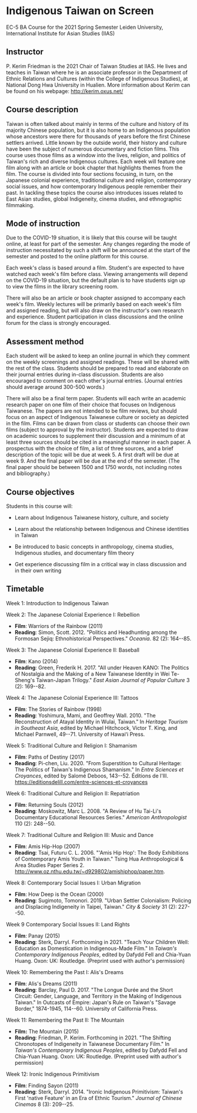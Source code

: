 # Indigenous Taiwan on Screen

EC-5 BA Course for the 2021 Spring Semester
Leiden University, International Institute for Asian Studies (IIAS) 

## Instructor

P. Kerim Friedman is the 2021 Chair of Taiwan Studies at IIAS. He lives and teaches in Taiwan where he is an associate professor in the Department of Ethnic Relations and Cultures (within the College of Indigenous Studies), at National Dong Hwa University in Hualien. More information about Kerim can be found on his webpage: http://kerim.oxus.net/

## Course description

Taiwan is often talked about mainly in terms of the culture and history of its majority Chinese population, but it is also home to an Indigenous population whose ancestors were there for thousands of years before the first Chinese settlers arrived. Little known by the outside world, their history and culture have been the subject of numerous documentary and fiction films. This course uses those films as a window into the lives, religion, and politics of Taiwan's rich and diverse Indigenous cultures. Each week will feature one film along with an article or book chapter that highlights themes from the film. The course is divided into four sections focusing, in turn, on the Japanese colonial experience, traditional culture and religion, contemporary social issues, and how contemporary Indigenous people remember their past. In tackling these topics the course also introduces issues related to East Asian studies, global Indigeneity, cinema studies, and ethnographic filmmaking.

## Mode of instruction

Due to the COVID-19 situation, it is likely that this course will be taught online, at least for part of the semester. Any changes regarding the mode of instruction necessitated by such a shift will be announced at the start of the semester and posted to the online platform for this course.

Each week's class is based around a film. Student's are expected to have watched each week's film before class. Viewing arrangements will depend on the COVID-19 situation, but the default plan is to have students sign up to view the films in the library screening room.

There will also be an article or book chapter assigned to accompany each week's film. Weekly lectures will be primarily based on each week's film and assigned reading, but will also draw on the instructor's own research and experience. Student participation in class discussions and the online forum for the class is strongly encouraged.

## Assessment method

Each student will be asked to keep an online journal in which they comment on the weekly screenings and assigned readings. These will be shared with the rest of the class. Students should be prepared to read and elaborate on their journal entries during in-class discussion. Students are also encouraged to comment on each other's journal entries. (Journal entries should average around 300-500 words.)

There will also be a final term paper. Students will each write an academic research paper on one film of their choice that focuses on Indigenous Taiwanese. The papers are not intended to be film reviews, but should focus on an aspect of Indigenous Taiwanese culture or society as depicted in the film. Films can be drawn from class or students can choose their own films (subject to approval by the instructor). Students are expected to draw on academic sources to supplement their discussion and a minimum of at least three sources should be cited in a meaningful manner in each paper. A prospectus with the choice of film, a list of three sources, and a brief description of the topic will be due at week 5. A first draft will be due at week 9. And the final paper will be due at the end of the semester. (The final paper should be between 1500 and 1750 words, not including notes and bibliography.)

## Course objectives

Students in this course will:

-   Learn about Indigenous Taiwanese history, culture, and society

-   Learn about the relationship between Indigenous and Chinese identities in Taiwan

-   Be introduced to basic concepts in anthropology, cinema studies, Indigenous studies, and documentary film theory

-   Get experience discussing film in a critical way in class discussion and in their own writing

## Timetable

Week 1: Introduction to Indigenous Taiwan

Week 2: The Japanese Colonial Experience I: Rebellion

-  **Film**: Warriors of the Rainbow (2011)
-  **Reading**: Simon, Scott. 2012. "Politics and Headhunting among the Formosan Sejiq: Ethnohistorical Perspectives." *Oceania*. 82 (2): 164--85.

Week 3: The Japanese Colonial Experience II: Baseball

-  **Film**: Kano (2014)
-  **Reading**: Green, Frederik H. 2017. "All under Heaven KANO: The Politics of Nostalgia and the Making of a New Taiwanese Identity in Wei Te-Sheng's Taiwan-Japan Trilogy." *East Asian Journal of Popular Culture* 3 (2): 169--82.

Week 4: The Japanese Colonial Experience III: Tattoos

-  **Film**: The Stories of Rainbow (1998)
-  **Reading**: Yoshimura, Mami, and Geoffrey Wall. 2010. "The Reconstruction of Atayal Identity in Wulai, Taiwan." In *Heritage Tourism in Southeast Asia*, edited by Michael Hitchcock, Victor T. King, and Michael Parnwell, 49--71. University of Hawaiʻi Press.

Week 5: Traditional Culture and Religion I: Shamanism

-  **Film**: Paths of Destiny (2017)
-  **Reading**: Pi-chen, Liu. 2020. "From Superstition to Cultural Heritage: The Politics of Taiwan's Indigenous Shamanism." In *Entre Sciences et Croyances*, edited by Salomé Deboos, 143--52. Éditions de l'Ill. https://editionsdelill.com/entre-sciences-et-croyances

Week 6: Traditional Culture and Religion II: Repatriation

-  **Film**: Returning Souls (2012)
-  **Reading**: Moskowitz, Marc L. 2008. "A Review of Hu Tai-Li's Documentary Educational Resources Series." *American Anthropologist* 110 (2): 248--50.

Week 7: Traditional Culture and Religion III: Music and Dance

-  **Film**: Amis Hip-Hop (2007)
-  **Reading**: Tsai, Futuru C. L. 2006. "'Amis Hip Hop': The Body Exhibitions of Contemporary Amis Youth in Taiwan." Tsing Hua Anthropological & Area Studies Paper Series 2. http://www.oz.nthu.edu.tw/~d929802/amishiphop/paper.htm.

Week 8: Contemporary Social Issues I: Urban Migration

-  **Film**: How Deep is the Ocean (2000)
-  **Reading**: Sugimoto, Tomonori. 2019. "Urban Settler Colonialism: Policing and Displacing Indigeneity in Taipei, Taiwan." *City & Society* 31 (2): 227--50.

Week 9 Contemporary Social Issues II: Land Rights

-  **Film**: Panay (2015)
-  **Reading**: Sterk, Darryl. Forthcoming in 2021. "Teach Your Children Well: Education as Domestication in Indigenous-Made Film." In *Taiwan's Contemporary Indigenous Peoples*, edited by Dafydd Fell and Chia-Yuan Huang. Oxon: UK: Routledge. (Preprint used with author's permission)

Week 10: Remembering the Past I: Alis's Dreams

-  **Film**: Alis's Dreams (2011)
-  **Reading**: Barclay, Paul D. 2017. "The Longue Durée and the Short Circuit: Gender, Language, and Territory in the Making of Indigenous Taiwan." In Outcasts of Empire: Japan's Rule on Taiwan's "Savage Border," 1874-1945, 114--60. University of California Press.

Week 11: Remembering the Past II: The Mountain

-  **Film:** The Mountain (2015)
-  **Reading**: Friedman, P. Kerim. Forthcoming in 2021. "The Shifting Chronotopes of Indigeneity in Taiwanese Documentary Film." In *Taiwan's Contemporary Indigenous Peoples*, edited by Dafydd Fell and Chia-Yuan Huang. Oxon: UK: Routledge. (Preprint used with author's permission)

Week 12: Ironic Indigenous Primitivism

-  **Film**: Finding Sayon (2011)
-  **Reading**: Sterk, Darryl. 2014. "Ironic Indigenous Primitivism: Taiwan's First 'native Feature' in an Era of Ethnic Tourism." *Journal of Chinese Cinemas* 8 (3): 209--25.
